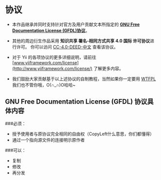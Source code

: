 协议
=========

* 本作品继承并同时支持针对官方及用户贡献文本所指定的 **[GNU Free Documentation License (GFDL)协议](http://www.gnu.org/copyleft/fdl.html)**。

* 其他的周边衍生作品采用 **知识共享 署名-相同方式共享 4.0 国际 许可协议**进行许可。
你可以访问 [CC-4.0-DEED-中文](http://creativecommons.org/licenses/by-sa/4.0/deed.zh) 查看该协议。

* 对于 Yii 的各项协议的更多详细说明，请前往 [www.yiiframework.com/license](http://www.yiiframework.com/license/) 了解更多内容。

* 我们鼓励大家贡献基于以上述协议的自制教程，当然如果你一定要用 [WTFPL](zh.wikipedia.org/zh/WTFPL) 我们也不管你哦，O(∩_∩)O哈哈~

GNU Free Documentation License (GFDL) 协议具体内容
--------

###必须：

* 授予使用者与原协议完全相同的自由权（CopyLeft什么意思，你们都懂得）
* 通过一个指向源文件的连接明示原作者

###可以：

* 复制
* 修改
* 再分发